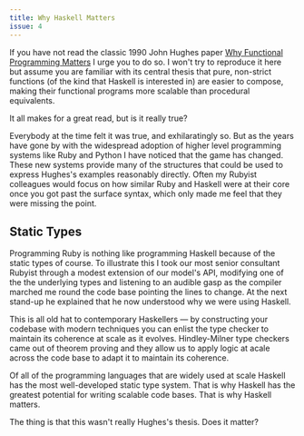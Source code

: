 ```yaml
---
title: Why Haskell Matters
issue: 4
---
```


If you have not read the classic 1990 John Hughes paper <a
href="https://www.cs.kent.ac.uk/people/staff/dat/miranda/whyfp90.pdf">Why
Functional Programming Matters</a> I urge you to do so. I won't try to reproduce
it here but assume you are familiar with its central thesis that pure,
non-strict  functions (of the kind that Haskell is interested in) are easier to
compose, making their functional programs more scalable than procedural
equivalents.

It all makes for a great read, but is it really true?

Everybody at the time felt it was true, and exhilaratingly so. But as the years
have gone by with the widespread adoption of higher level programming systems
like Ruby and Python I have noticed that the game has changed. These new systems
provide many of the structures that could be used to express Hughes's examples
reasonably directly. Often my Rubyist colleagues would focus on how similar Ruby
and Haskell were at their core once you got past the surface syntax, which only
made me feel that they were missing the point.


## Static Types

Programming Ruby is nothing like programming Haskell because of the static types
of course. To illustrate this I took our most senior consultant Rubyist through
a modest extension of our model's API, modifying one of the the underlying types
and listening to an audible gasp as the compiler marched me round the code base
pointing the lines to change. At the next stand-up he explained that he now
understood why we were using Haskell.

This is all old hat to contemporary Haskellers &mdash; by constructing your
codebase with modern techniques you can enlist the type checker to maintain its
coherence at scale as it evolves. Hindley-Milner type checkers came out of
theorem proving and they allow us to apply logic at acale across the code base
to adapt it to maintain its coherence.

Of all of the programming languages that are widely used at scale Haskell has
the most well-developed static type system. That is why Haskell has the greatest
potential for writing scalable code bases. That is why Haskell matters.

The thing is that this wasn't really Hughes's thesis. Does it matter?
